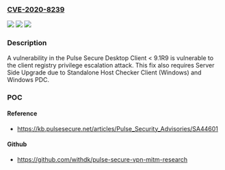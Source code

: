 ### [CVE-2020-8239](https://cve.mitre.org/cgi-bin/cvename.cgi?name=CVE-2020-8239)
![](https://img.shields.io/static/v1?label=Product&message=Pulse%20Secure%20Desktop%20Cient&color=blue)
![](https://img.shields.io/static/v1?label=Version&message=9.1R9%20&color=brightgreen)
![](https://img.shields.io/static/v1?label=Vulnerability&message=Privilege%20Escalation%20(CAPEC-233)&color=brightgreen)

### Description

A vulnerability in the Pulse Secure Desktop Client < 9.1R9 is vulnerable to the client registry privilege escalation attack. This fix also requires Server Side Upgrade due to Standalone Host Checker Client (Windows) and Windows PDC.

### POC

#### Reference
- https://kb.pulsesecure.net/articles/Pulse_Security_Advisories/SA44601

#### Github
- https://github.com/withdk/pulse-secure-vpn-mitm-research


